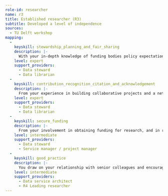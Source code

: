 ```yaml
---
role-id: researcher
name: r3
title: Established researcher (R3)
subtitle: Developed a level of independence
sources: 
  - TU Delft workshop
mapping: 
  - 
    keyskill: stewardship_planning_and_fair_sharing
    description: |-
      With your in-depth knowledge of funding bodies policy expectations towards research data management, and the application of FAIR principles to other research outputs, you initiate process for managing data, software code, and other outputs across your research team. Taking account of **the data sources, formats, and research methods your team will use, and disciplinary norms applicable in your research field**, you set the parameters for local guidance, aligning this with data policies and processes of the wider organisation and your funders. You liase with relevant professional services, e.g. data stewards, to develop templates for Data Management Plans and then monitor and support the application of them to research you supervise, including PhD students where appropriate.
    level: expert
    support_providers: 
      - Data steward
      - Data librarian
  - 
    keyskill: contribution_recognition_citation_and_acknowledgement
    description: |-
      From your experience in building collaborative projects and a network of peers you have in-depth understanding of the need for effort to be recognised, cited and acknowledged. Fully aware of research integrity principles and codes of professional research conduct you are able to formulate  guidelines for your research group on their practices for citing data, code and methods that they reuse. The students and early career researchers you supervise know how to acknowledge collaborators, technicians or others who have contributed to results, as co-authors where appropriate. You contribute to establishing standards in your domain for crediting those who helped with collection, management, documentation, publication and archiving of research outputs,  and can offer guidance on applying standard output identifiers (e.g. DOIs) researcher identifiers (e.g. ORCID) and contributor roles (e.g. the [CRediT](https://casrai.org/credit/) taxonomy).
    level: expert
    support_providers: 
      - Data steward
      - Data librarian
  - 
    keyskill: secure_funding
    description: |-
      From your involvement in obtaining funding for research, and in recruiting staff, you are aware of current moves by funders and institutions towards including criteria for open research in funding and recruitment criteria. You liase with funders regarding priorities for data-intensive research, and understand how to meet and influence their expectations regarding FAIR and open outputs. You are able to budget for costs of research data management and sharing in all grant applications. You seek guidance on costs where appropriate from relevant advisory services.
    level: intermediate
    support_providers: 
      - Data steward
      - Service manager / project manager
  - 
    keyskill: good_practice
    description: |-
      You draw on your relationship with senior colleagues and encourage them to support you in influencing changes in your research group, including its hiring and promotion decisions. You are able to encourage colleagues and the staff you supervise to adopt practices that will make research outputs as FAIR and open as possible, and to use your influence to ensure they are recognised and rewarded for their efforts in doing so. You contribute to debates in your institution or research field on the application of FAIR principles, research integrity and open science to your context.
    level: intermediate
    support_providers: 
      - Data service architect
      - R4 Leading researcher
---
```

